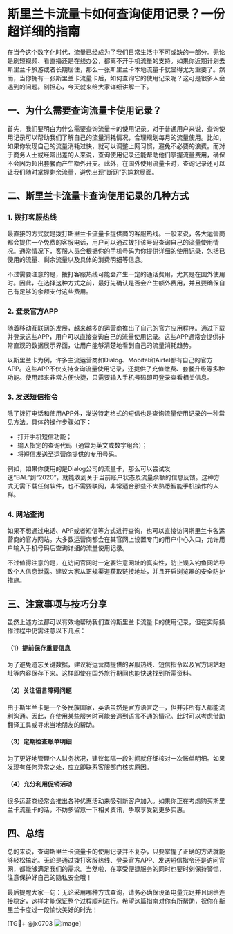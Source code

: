 # 斯里兰卡流量卡如何查询使用记录？一份超详细的指南

在当今这个数字化时代，流量已经成为了我们日常生活中不可或缺的一部分。无论是刷短视频、看直播还是在线办公，都离不开手机流量的支持。如果你近期计划去斯里兰卡旅游或者长期居住，那么一张斯里兰卡本地流量卡就显得尤为重要了。然而，当你拥有一张斯里兰卡流量卡后，如何查询它的使用记录呢？这可是很多人会遇到的问题。别担心，今天就来给大家详细讲解一下。

## 一、为什么需要查询流量卡使用记录？

首先，我们要明白为什么需要查询流量卡的使用记录。对于普通用户来说，查询使用记录可以帮助我们了解自己的流量消耗情况，合理规划每月的流量使用。比如，如果你发现自己的流量消耗过快，就可以调整上网习惯，避免不必要的浪费。而对于商务人士或经常出差的人来说，查询使用记录还能帮助他们掌握流量费用，确保不会因为超出套餐而产生额外开支。此外，在国外使用流量卡时，查询记录还可以让我们随时掌握剩余流量，避免出现“断网”的尴尬局面。

## 二、斯里兰卡流量卡查询使用记录的几种方式

### 1. 拨打客服热线

最直接的方式就是拨打斯里兰卡流量卡提供商的客服热线。一般来说，各大运营商都会提供一个免费的客服电话，用户可以通过拨打该号码查询自己的流量使用情况。通常情况下，客服人员会根据你的手机号码为你提供详细的使用记录，包括已使用的流量、剩余流量以及具体的消费明细等信息。

不过需要注意的是，拨打客服热线可能会产生一定的通话费用，尤其是在国外使用时。因此，在选择这种方式之前，最好先确认是否会产生额外费用，并且要确保自己有足够的余额支付这些费用。

### 2. 登录官方APP

随着移动互联网的发展，越来越多的运营商推出了自己的官方应用程序。通过下载并登录这些APP，用户可以直接查询自己的流量使用记录。这些APP通常会提供非常直观的数据展示界面，让用户能够清楚地看到自己的流量消耗趋势。

以斯里兰卡为例，许多主流运营商如Dialog、Mobitel和Airtel都有自己的官方APP。这些APP不仅支持查询流量使用记录，还提供了充值缴费、套餐升级等多种功能。使用起来非常方便快捷，只需要输入手机号码即可登录查看相关信息。

### 3. 发送短信指令

除了拨打电话和使用APP外，发送特定格式的短信也是查询流量使用记录的一种常见方法。具体的操作步骤如下：

- 打开手机短信功能；
- 输入指定的查询代码（通常为英文或数字组合）；
- 将短信发送至运营商提供的专用号码。

例如，如果你使用的是Dialog公司的流量卡，那么可以尝试发送“BAL”到“2020”，就能收到关于当前账户状态及流量余额的信息反馈。这种方式无需下载任何软件，也不需要联网，非常适合那些不太熟悉智能手机操作的人群。

### 4. 网站查询

如果不想通过电话、APP或者短信等方式进行查询，也可以直接访问斯里兰卡各运营商的官方网站。大多数运营商都会在其官网上设置专门的用户中心入口，允许用户输入手机号码后查询详细的流量使用记录。

不过值得注意的是，在访问官网时一定要注意网址的真实性，防止误入钓鱼网站导致个人信息泄露。建议大家从正规渠道获取链接地址，并且开启浏览器的安全防护措施。

## 三、注意事项与技巧分享

虽然上述方法都可以有效地帮助我们查询斯里兰卡流量卡的使用记录，但在实际操作过程中仍需注意以下几点：

#### （1）提前保存重要信息
为了避免遗忘关键数据，建议将运营商提供的客服热线、短信指令以及官方网站地址等内容保存下来。这样即使在国外旅行期间也能快速找到所需资料。

#### （2）关注语言障碍问题
由于斯里兰卡是一个多民族国家，英语虽然是官方语言之一，但并非所有人都能流利沟通。因此，在使用某些服务时可能会遇到语言不通的情况。此时可以考虑借助翻译工具或寻求当地朋友的帮助。

#### （3）定期检查账单明细
为了更好地管理个人财务状况，建议每隔一段时间就仔细核对一次账单明细。如果发现有任何异常之处，应立即联系客服部门核实原因。

#### （4）充分利用促销活动
很多运营商经常会推出各种优惠活动来吸引新客户加入。如果你正在考虑购买斯里兰卡流量卡的话，不妨多留意一下相关资讯，争取享受到更多实惠。

## 四、总结

总的来说，查询斯里兰卡流量卡的使用记录并不复杂，只要掌握了正确的方法就能够轻松搞定。无论是通过拨打客服热线、登录官方APP、发送短信指令还是访问官网，都能够满足我们的需求。当然啦，在享受便捷服务的同时也要时刻保持警惕，注意保护好自己的隐私安全哦！

最后提醒大家一句：无论采用哪种方式查询，请务必确保设备电量充足并且网络连接稳定，这样才能保证整个过程顺利进行。希望这篇指南对你有所帮助，祝你在斯里兰卡度过一段愉快美好的时光！

[TG💪+ @jx0703 ![Image](https://github.com/user-attachments/assets/dbca1d08-cadb-493c-b0ec-ad6f7a83f270)]